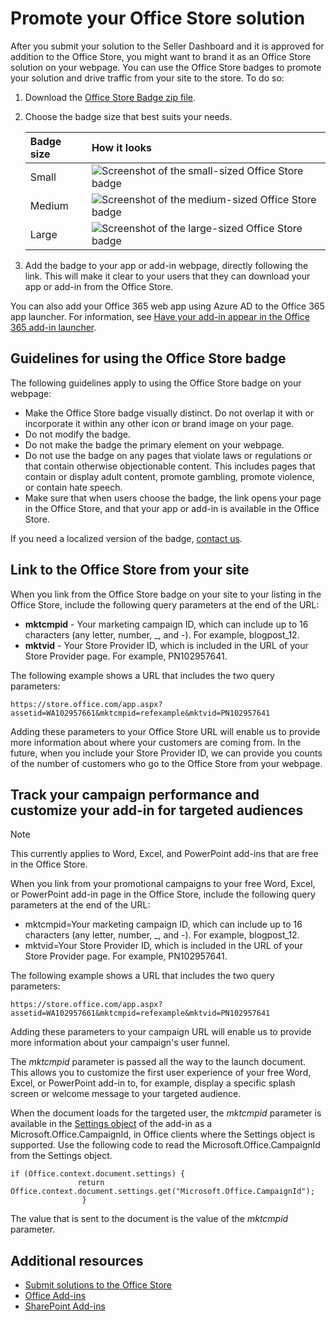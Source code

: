 # Promote your Office Store solution


After you submit your solution to the Seller Dashboard and it is approved for addition to the Office Store, you might want to brand it as an Office Store solution on your webpage. You can use the Office Store badges to promote your solution and drive traffic from your site to the store. To do so:
 


1. Download the  [Office Store Badge zip file](http://download.microsoft.com/download/2/4/D/24D59A35-F3C6-410D-AF29-43C9304631FE/OfficeDownload.zip).
    
 
2. Choose the badge size that best suits your needs. 
    

    |**Badge size**|**How it looks**|
    |:-----|:-----|
    |Small|![Screenshot of the small-sized Office Store badge](../images/download-from-office-store-logo-small.png)|
    |Medium|![Screenshot of the medium-sized Office Store badge](../images/download-from-office-store-logo-medium.png)|
    |Large|![Screenshot of the large-sized Office Store badge](../images/download-from-office-store-logo-large.png)|

3. Add the badge to your app or add-in webpage, directly following the link. This will make it clear to your users that they can download your app or add-in from the Office Store. 
    
 

You can also add your Office 365 web app using Azure AD to the Office 365 app launcher. For information, see  [Have your add-in appear in the Office 365 add-in launcher](https://msdn.microsoft.com/en-us/office/office365/howto/connect-your-app-to-o365-app-launcher).
 


## Guidelines for using the Office Store badge

The following guidelines apply to using the Office Store badge on your webpage:
 

 

- Make the Office Store badge visually distinct. Do not overlap it with or incorporate it within any other icon or brand image on your page.
- Do not modify the badge. 
- Do not make the badge the primary element on your webpage. 
- Do not use the badge on any pages that violate laws or regulations or that contain otherwise objectionable content. This includes pages that contain or display adult content, promote gambling, promote violence, or contain hate speech.
- Make sure that when users choose the badge, the link opens your page in the Office Store, and that your app or add-in is available in the Office Store.
    
 
If you need a localized version of the badge, [contact us](http://officespdev.uservoice.com/).
 

 

## Link to the Office Store from your site

When you link from the Office Store badge on your site to your listing in the Office Store, include the following query parameters at the end of the URL:
 

 

- **mktcmpid** - Your marketing campaign ID, which can include up to 16 characters (any letter, number, _, and -). For example, blogpost_12.
- **mktvid** - Your Store Provider ID, which is included in the URL of your Store Provider page. For example, PN102957641.
    
 
The following example shows a URL that includes the two query parameters:
 

``` 
https://store.office.com/app.aspx?assetid=WA102957661&mktcmpid=refexample&mktvid=PN102957641
``` 

 
Adding these parameters to your Office Store URL will enable us to provide more information about where your customers are coming from. In the future, when you include your Store Provider ID, we can provide you counts of the number of customers who go to the Office Store from your webpage.
 

 

## Track your campaign performance and customize your add-in for targeted audiences


> [!NOTE]
> This currently applies to Word, Excel, and PowerPoint add-ins that are free in the Office Store.
 

When you link from your promotional campaigns to your free Word, Excel, or PowerPoint add-in page in the Office Store, include the following query parameters at the end of the URL: 
 

 

- mktcmpid=Your marketing campaign ID, which can include up to 16 characters (any letter, number, _, and -). For example, blogpost_12. 
- mktvid=Your Store Provider ID, which is included in the URL of your Store Provider page. For example, PN102957641. 
 
The following example shows a URL that includes the two query parameters: 
 

```
https://store.office.com/app.aspx?assetid=WA102957661&mktcmpid=refexample&mktvid=PN102957641 
``` 

 
Adding these parameters to your campaign URL will enable us to provide more information about your campaign's user funnel.
 

 
The  _mktcmpid_ parameter is passed all the way to the launch document. This allows you to customize the first user experience of your free Word, Excel, or PowerPoint add-in to, for example, display a specific splash screen or welcome message to your targeted audience.
 

 
When the document loads for the targeted user, the  _mktcmpid_ parameter is available in the [Settings object](https://dev.office.com/reference/add-ins/shared/settings) of the add-in as a Microsoft.Office.CampaignId, in Office clients where the Settings object is supported. Use the following code to read the Microsoft.Office.CampaignId from the Settings object.
 

 



```
if (Office.context.document.settings) { 
               return Office.context.document.settings.get("Microsoft.Office.CampaignId"); 
                } 

```

The value that is sent to the document is the value of the  _mktcmpid_ parameter.
 

 

## Additional resources
<a name="bk_addresources"> </a>


-  [Submit solutions to the Office Store](submit-to-the-office-store.md) 
-  [Office Add-ins](https://dev.office.com/docs/add-ins/overview/office-add-ins)  
-  [SharePoint Add-ins](https://docs.microsoft.com/en-us/sharepoint/dev/sp-add-ins/sharepoint-add-ins)
    
 

